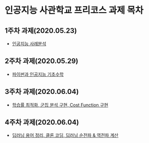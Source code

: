 # 인공지능 사관학교 프리코스 과제 목차

## 1주차 과제(2020.05.23)
- [인공지능 사례분석](https://github.com/koreawoong/koreawoong/blob/master/%EC%9D%B8%EA%B3%B5%EC%A7%80%EB%8A%A5%20%EC%82%AC%EA%B4%80%ED%95%99%EA%B5%90%20Pre%20Course%201%EC%A3%BC%EC%B0%A8%20%EA%B3%BC%EC%A0%9C.ipynb)
## 2주차 과제(2020.05.29)
- [파이썬과 인공지능 기초수학](https://github.com/koreawoong/koreawoong/blob/master/%EC%9D%B8%EA%B3%B5%EC%A7%80%EB%8A%A5%20%EC%82%AC%EA%B4%80%ED%95%99%EA%B5%90%20Pre%20Course%202%EC%A3%BC%EC%B0%A8%20%EA%B3%BC%EC%A0%9C.ipynb)
## 3주차 과제(2020.06.04)
- [학습률 최적화, 군집 분석 구현, Cost Function 구현](https://github.com/koreawoong/koreawoong/blob/master/%EC%9D%B8%EA%B3%B5%EC%A7%80%EB%8A%A5%20%EC%82%AC%EA%B4%80%ED%95%99%EA%B5%90%20Pre%20Course%203%EC%A3%BC%EC%B0%A8%20%EA%B3%BC%EC%A0%9C.ipynb)
## 4주차 과제(2020.06.04)
- [딥러닝 용어 정리, 클론 코딩, 딥러닝 순전파 & 역전파 계산](https://github.com/koreawoong/koreawoong/blob/master/%EC%9D%B8%EA%B3%B5%EC%A7%80%EB%8A%A5%20%EC%82%AC%EA%B4%80%ED%95%99%EA%B5%90%20Pre%20Course%204%EC%A3%BC%EC%B0%A8%20%EA%B3%BC%EC%A0%9C.ipynb)
